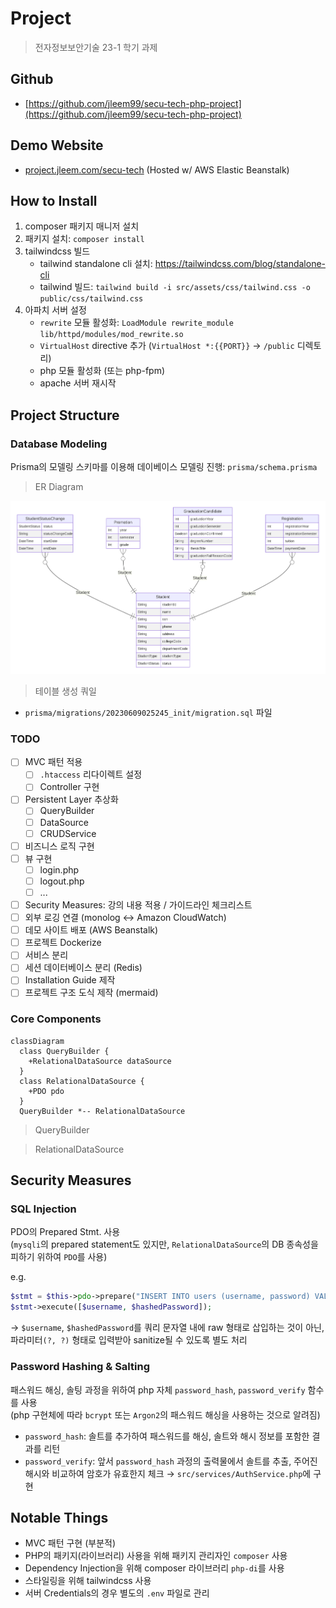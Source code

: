# Project

> 전자정보보안기술 23-1 학기 과제

## Github

- [https://github.com/jleem99/secu-tech-php-project](https://github.com/jleem99/secu-tech-php-project)

## Demo Website

- [project.jleem.com/secu-tech](project.jleem.com/secu-tech) (Hosted w/ AWS Elastic Beanstalk)

## How to Install

1. composer 패키지 매니저 설치
2. 패키지 설치: `composer install`
3. tailwindcss 빌드
   - tailwind standalone cli 설치: <https://tailwindcss.com/blog/standalone-cli>
   - tailwind 빌드: `tailwind build -i src/assets/css/tailwind.css -o public/css/tailwind.css`
4. 아파치 서버 설정
   - `rewrite` 모듈 활성화: `LoadModule rewrite_module lib/httpd/modules/mod_rewrite.so`
   - `VirtualHost` directive 추가 (`VirtualHost *:{{PORT}}` → `/public` 디렉토리)
   - php 모듈 활성화 (또는 php-fpm)
   - apache 서버 재시작

## Project Structure

### Database Modeling

Prisma의 모델링 스키마를 이용해 데이베이스 모델링 진행: `prisma/schema.prisma`

> ER Diagram

![ER Diagram](prisma/erd.svg)

> 테이블 생성 쿼일

- `prisma/migrations/20230609025245_init/migration.sql` 파일

### TODO

- [ ] MVC 패턴 적용
  - [ ] `.htaccess` 리다이렉트 설정
  - [ ] Controller 구현
- [ ] Persistent Layer 추상화
  - [ ] QueryBuilder
  - [ ] DataSource
  - [ ] CRUDService
- [ ] 비즈니스 로직 구현
- [ ] 뷰 구현
  - [ ] login.php
  - [ ] logout.php
  - [ ] ...
- [ ] Security Measures: 강의 내용 적용 / 가이드라인 체크리스트
- [ ] 외부 로깅 연결 (monolog ↔️ Amazon CloudWatch)
- [ ] 데모 사이트 배포 (AWS Beanstalk)
- [ ] 프로젝트 Dockerize
- [ ] 서비스 분리
- [ ] 세션 데이터베이스 분리 (Redis)
- [ ] Installation Guide 제작
- [ ] 프로젝트 구조 도식 제작 (mermaid)

### Core Components

```mermaid
classDiagram
  class QueryBuilder {
    +RelationalDataSource dataSource
  }
  class RelationalDataSource {
    +PDO pdo
  }
  QueryBuilder *-- RelationalDataSource
```

> QueryBuilder
>

> RelationalDataSource
>

## Security Measures

### SQL Injection

PDO의 Prepared Stmt. 사용 \
(`mysqli`의 prepared statement도 있지만, `RelationalDataSource`의 DB 종속성을 피하기 위하여 `PDO`를 사용)

e.g.

```php
$stmt = $this->pdo->prepare("INSERT INTO users (username, password) VALUES (?, ?)");
$stmt->execute([$username, $hashedPassword]);
```

→ `$username`, `$hashedPassword`를 쿼리 문자열 내에 raw 형태로 삽입하는 것이 아닌, 파라미터`(?, ?)` 형태로 입력받아 sanitize될 수 있도록 별도 처리

### Password Hashing & Salting

패스워드 해싱, 솔팅 과정을 위하여 php 자체 `password_hash`, `password_verify` 함수를 사용 \
(php 구현체에 따라 `bcrypt` 또는 `Argon2`의 패스워드 해싱을 사용하는 것으로 알려짐)

- `password_hash`: 솔트를 추가하여 패스워드를 해싱, 솔트와 해시 정보를 포함한 결과를 리턴
- `password_verify`: 앞서 `password_hash` 과정의 출력물에서 솔트를 추출, 주어진 해시와 비교하여 암호가 유효한지 체크
→ `src/services/AuthService.php`에 구현

## Notable Things

- MVC 패턴 구현 (부분적)
- PHP의 패키지(라이브러리) 사용을 위해 패키지 관리자인 `composer` 사용
- Dependency Injection을 위해 composer 라이브러리 `php-di`를 사용
- 스타일링을 위해 tailwindcss 사용
- 서버 Credentials의 경우 별도의 `.env` 파일로 관리
